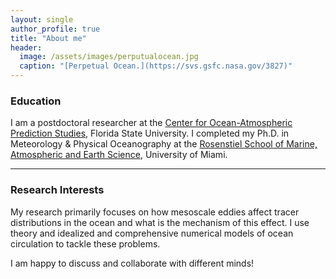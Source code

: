 ```yaml
---
layout: single
author_profile: true
title: "About me"
header:
  image: /assets/images/perputualocean.jpg
  caption: "[Perpetual Ocean.](https://svs.gsfc.nasa.gov/3827)"
---
```



### Education
I am a postdoctoral researcher at the [Center for Ocean-Atmospheric Prediction Studies](https://www.coaps.fsu.edu/), Florida State University. I completed my Ph.D. in Meteorology & Physical Oceanography at the [Rosenstiel School of Marine, Atmospheric and Earth Science](https://www.rsmas.miami.edu/), University of Miami.

---

### Research Interests
My research primarily focuses on how mesoscale eddies affect tracer distributions in the ocean and what is the mechanism of this effect. I use theory and idealized and comprehensive numerical models of ocean circulation to tackle these problems.

I am happy to discuss and collaborate with different minds!
